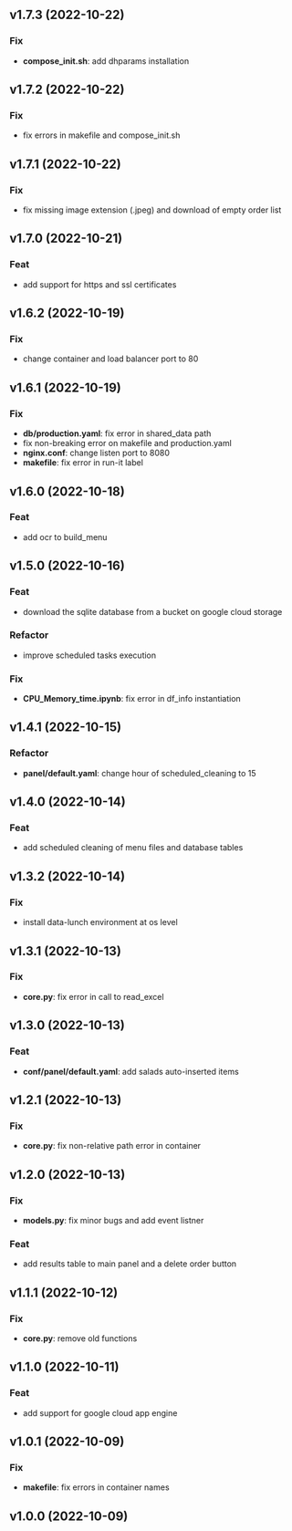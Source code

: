 ## v1.7.3 (2022-10-22)

### Fix

- **compose_init.sh**: add dhparams installation

## v1.7.2 (2022-10-22)

### Fix

- fix errors in makefile and compose_init.sh

## v1.7.1 (2022-10-22)

### Fix

- fix missing image extension (.jpeg) and download of empty order list

## v1.7.0 (2022-10-21)

### Feat

- add support for https and ssl certificates

## v1.6.2 (2022-10-19)

### Fix

- change container and load balancer port to 80

## v1.6.1 (2022-10-19)

### Fix

- **db/production.yaml**: fix error in shared_data path
- fix non-breaking error on makefile and production.yaml
- **nginx.conf**: change listen port to 8080
- **makefile**: fix error in run-it label

## v1.6.0 (2022-10-18)

### Feat

- add ocr to build_menu

## v1.5.0 (2022-10-16)

### Feat

- download the sqlite database from a bucket on google cloud storage

### Refactor

- improve scheduled tasks execution

### Fix

- **CPU_Memory_time.ipynb**: fix error in df_info instantiation

## v1.4.1 (2022-10-15)

### Refactor

- **panel/default.yaml**: change hour of scheduled_cleaning to 15

## v1.4.0 (2022-10-14)

### Feat

- add scheduled cleaning of menu files and database tables

## v1.3.2 (2022-10-14)

### Fix

- install data-lunch environment at os level

## v1.3.1 (2022-10-13)

### Fix

- **core.py**: fix error in call to read_excel

## v1.3.0 (2022-10-13)

### Feat

- **conf/panel/default.yaml**: add salads auto-inserted items

## v1.2.1 (2022-10-13)

### Fix

- **core.py**: fix non-relative path error in container

## v1.2.0 (2022-10-13)

### Fix

- **models.py**: fix minor bugs and add event listner

### Feat

- add results table to main panel  and a delete order button

## v1.1.1 (2022-10-12)

### Fix

- **core.py**: remove old functions

## v1.1.0 (2022-10-11)

### Feat

- add support for google cloud app engine

## v1.0.1 (2022-10-09)

### Fix

- **makefile**: fix errors in container names

## v1.0.0 (2022-10-09)
